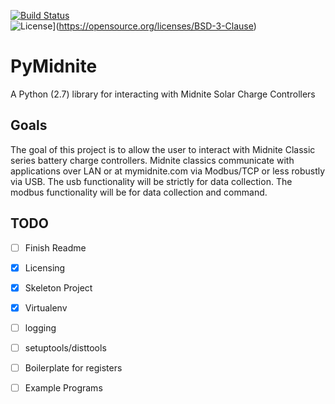 [![Build Status](https://travis-ci.org/CenSEPS/pymidnite.svg?branch=master)](https://travis-ci.org/CenSEPS/pymidnite)  
![License](https://img.shields.io/badge/License-BSD%203--Clause-blue.svg)](https://opensource.org/licenses/BSD-3-Clause)
# PyMidnite

A Python (2.7) library for interacting with Midnite Solar Charge Controllers

## Goals

The goal of this project is to allow the user to interact with Midnite Classic series battery charge controllers. 
Midnite classics communicate with applications over LAN or at mymidnite.com via Modbus/TCP or less robustly via USB.
The usb functionality will be strictly for data collection.
The modbus functionality will be for data collection and command.


## TODO

- [ ] Finish Readme
- [x] Licensing
- [x] Skeleton Project
- [x] Virtualenv
- [ ] logging
- [ ] setuptools/disttools
- [ ] Boilerplate for registers
- [ ] Example Programs

